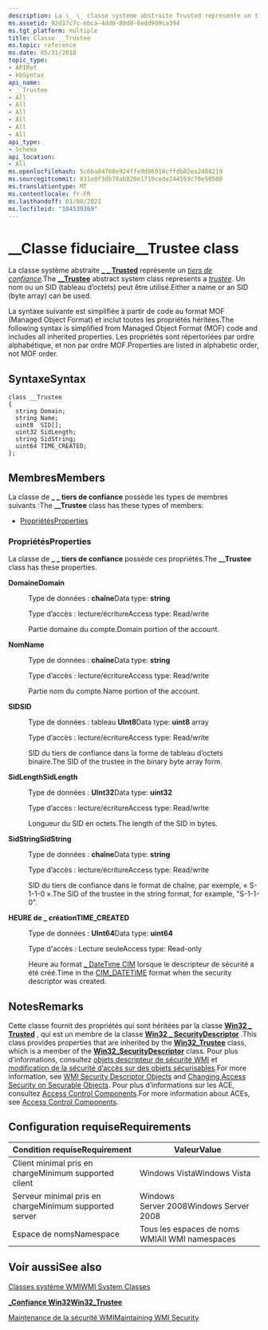 ```yaml
---
description: La \_ \_ classe système abstraite Trusted représente un tiers de confiance. Un nom ou un SID (tableau d’octets) peut être utilisé.
ms.assetid: 92d17c7c-ebca-4dd0-80d8-6edd999ca394
ms.tgt_platform: multiple
title: Classe __Trustee
ms.topic: reference
ms.date: 05/31/2018
topic_type:
- APIRef
- kbSyntax
api_name:
- __Trustee
- All
- All
- All
- All
- All
- All
api_type:
- Schema
api_location:
- All
ms.openlocfilehash: 5c6ba04760e924ffe9d86916cffdb82ea2488219
ms.sourcegitcommit: 831e8f3db78ab820e1710cede244553c70e50500
ms.translationtype: MT
ms.contentlocale: fr-FR
ms.lasthandoff: 01/08/2021
ms.locfileid: "104530369"
---
```

# <a name="__trustee-class"></a><span data-ttu-id="13236-104">\_\_Classe fiduciaire</span><span class="sxs-lookup"><span data-stu-id="13236-104">\_\_Trustee class</span></span>

<span data-ttu-id="13236-105">La classe système abstraite [**\_ \_ Trusted**](--securitydescriptor.md) représente un [*tiers de confiance*](/windows/desktop/SecGloss/t-gly).</span><span class="sxs-lookup"><span data-stu-id="13236-105">The [**\_\_Trustee**](--securitydescriptor.md) abstract system class represents a [*trustee*](/windows/desktop/SecGloss/t-gly).</span></span> <span data-ttu-id="13236-106">Un nom ou un SID (tableau d’octets) peut être utilisé.</span><span class="sxs-lookup"><span data-stu-id="13236-106">Either a name or an SID (byte array) can be used.</span></span>

<span data-ttu-id="13236-107">La syntaxe suivante est simplifiée à partir de code au format MOF (Managed Object Format) et inclut toutes les propriétés héritées.</span><span class="sxs-lookup"><span data-stu-id="13236-107">The following syntax is simplified from Managed Object Format (MOF) code and includes all inherited properties.</span></span> <span data-ttu-id="13236-108">Les propriétés sont répertoriées par ordre alphabétique, et non par ordre MOF.</span><span class="sxs-lookup"><span data-stu-id="13236-108">Properties are listed in alphabetic order, not MOF order.</span></span>

## <a name="syntax"></a><span data-ttu-id="13236-109">Syntaxe</span><span class="sxs-lookup"><span data-stu-id="13236-109">Syntax</span></span>

``` syntax
class __Trustee
{
  string Domain;
  string Name;
  uint8  SID[];
  uint32 SidLength;
  string SidString;
  uint64 TIME_CREATED;
};
```

## <a name="members"></a><span data-ttu-id="13236-110">Membres</span><span class="sxs-lookup"><span data-stu-id="13236-110">Members</span></span>

<span data-ttu-id="13236-111">La classe de **\_ \_ tiers de confiance** possède les types de membres suivants :</span><span class="sxs-lookup"><span data-stu-id="13236-111">The **\_\_Trustee** class has these types of members:</span></span>

-   [<span data-ttu-id="13236-112">Propriétés</span><span class="sxs-lookup"><span data-stu-id="13236-112">Properties</span></span>](#properties)

### <a name="properties"></a><span data-ttu-id="13236-113">Propriétés</span><span class="sxs-lookup"><span data-stu-id="13236-113">Properties</span></span>

<span data-ttu-id="13236-114">La classe de **\_ \_ tiers de confiance** possède ces propriétés.</span><span class="sxs-lookup"><span data-stu-id="13236-114">The **\_\_Trustee** class has these properties.</span></span>

<dl> <dt>

<span data-ttu-id="13236-115">**Domaine**</span><span class="sxs-lookup"><span data-stu-id="13236-115">**Domain**</span></span>
</dt> <dd> <dl> <dt>

<span data-ttu-id="13236-116">Type de données : **chaîne**</span><span class="sxs-lookup"><span data-stu-id="13236-116">Data type: **string**</span></span>
</dt> <dt>

<span data-ttu-id="13236-117">Type d’accès : lecture/écriture</span><span class="sxs-lookup"><span data-stu-id="13236-117">Access type: Read/write</span></span>
</dt> </dl>

<span data-ttu-id="13236-118">Partie domaine du compte.</span><span class="sxs-lookup"><span data-stu-id="13236-118">Domain portion of the account.</span></span>

</dd> <dt>

<span data-ttu-id="13236-119">**Nom**</span><span class="sxs-lookup"><span data-stu-id="13236-119">**Name**</span></span>
</dt> <dd> <dl> <dt>

<span data-ttu-id="13236-120">Type de données : **chaîne**</span><span class="sxs-lookup"><span data-stu-id="13236-120">Data type: **string**</span></span>
</dt> <dt>

<span data-ttu-id="13236-121">Type d’accès : lecture/écriture</span><span class="sxs-lookup"><span data-stu-id="13236-121">Access type: Read/write</span></span>
</dt> </dl>

<span data-ttu-id="13236-122">Partie nom du compte.</span><span class="sxs-lookup"><span data-stu-id="13236-122">Name portion of the account.</span></span>

</dd> <dt>

<span data-ttu-id="13236-123">**SID**</span><span class="sxs-lookup"><span data-stu-id="13236-123">**SID**</span></span>
</dt> <dd> <dl> <dt>

<span data-ttu-id="13236-124">Type de données : tableau **UInt8**</span><span class="sxs-lookup"><span data-stu-id="13236-124">Data type: **uint8** array</span></span>
</dt> <dt>

<span data-ttu-id="13236-125">Type d’accès : lecture/écriture</span><span class="sxs-lookup"><span data-stu-id="13236-125">Access type: Read/write</span></span>
</dt> </dl>

<span data-ttu-id="13236-126">SID du tiers de confiance dans la forme de tableau d’octets binaire.</span><span class="sxs-lookup"><span data-stu-id="13236-126">The SID of the trustee in the binary byte array form.</span></span>

</dd> <dt>

<span data-ttu-id="13236-127">**SidLength**</span><span class="sxs-lookup"><span data-stu-id="13236-127">**SidLength**</span></span>
</dt> <dd> <dl> <dt>

<span data-ttu-id="13236-128">Type de données : **UInt32**</span><span class="sxs-lookup"><span data-stu-id="13236-128">Data type: **uint32**</span></span>
</dt> <dt>

<span data-ttu-id="13236-129">Type d’accès : lecture/écriture</span><span class="sxs-lookup"><span data-stu-id="13236-129">Access type: Read/write</span></span>
</dt> </dl>

<span data-ttu-id="13236-130">Longueur du SID en octets.</span><span class="sxs-lookup"><span data-stu-id="13236-130">The length of the SID in bytes.</span></span>

</dd> <dt>

<span data-ttu-id="13236-131">**SidString**</span><span class="sxs-lookup"><span data-stu-id="13236-131">**SidString**</span></span>
</dt> <dd> <dl> <dt>

<span data-ttu-id="13236-132">Type de données : **chaîne**</span><span class="sxs-lookup"><span data-stu-id="13236-132">Data type: **string**</span></span>
</dt> <dt>

<span data-ttu-id="13236-133">Type d’accès : lecture/écriture</span><span class="sxs-lookup"><span data-stu-id="13236-133">Access type: Read/write</span></span>
</dt> </dl>

<span data-ttu-id="13236-134">SID du tiers de confiance dans le format de chaîne, par exemple, « S-1-1-0 ».</span><span class="sxs-lookup"><span data-stu-id="13236-134">The SID of the trustee in the string format, for example, "S-1-1-0".</span></span>

</dd> <dt>

<span data-ttu-id="13236-135">**HEURE de \_ création**</span><span class="sxs-lookup"><span data-stu-id="13236-135">**TIME\_CREATED**</span></span>
</dt> <dd> <dl> <dt>

<span data-ttu-id="13236-136">Type de données : **UInt64**</span><span class="sxs-lookup"><span data-stu-id="13236-136">Data type: **uint64**</span></span>
</dt> <dt>

<span data-ttu-id="13236-137">Type d'accès : Lecture seule</span><span class="sxs-lookup"><span data-stu-id="13236-137">Access type: Read-only</span></span>
</dt> </dl>

<span data-ttu-id="13236-138">Heure au format [ \_ DateTime CIM](cim-datetime.md) lorsque le descripteur de sécurité a été créé.</span><span class="sxs-lookup"><span data-stu-id="13236-138">Time in the [CIM\_DATETIME](cim-datetime.md) format when the security descriptor was created.</span></span>

</dd> </dl>

## <a name="remarks"></a><span data-ttu-id="13236-139">Notes</span><span class="sxs-lookup"><span data-stu-id="13236-139">Remarks</span></span>

<span data-ttu-id="13236-140">Cette classe fournit des propriétés qui sont héritées par la classe [**Win32 \_ Trusted**](/previous-versions/windows/desktop/secrcw32prov/win32-trustee) , qui est un membre de la classe [**Win32 \_ SecurityDescriptor**](/previous-versions/windows/desktop/secrcw32prov/win32-securitydescriptor) .</span><span class="sxs-lookup"><span data-stu-id="13236-140">This class provides properties that are inherited by the [**Win32\_Trustee**](/previous-versions/windows/desktop/secrcw32prov/win32-trustee) class, which is a member of the [**Win32\_SecurityDescriptor**](/previous-versions/windows/desktop/secrcw32prov/win32-securitydescriptor) class.</span></span> <span data-ttu-id="13236-141">Pour plus d’informations, consultez [objets descripteur de sécurité WMI](wmi-security-descriptor-objects.md) et [modification de la sécurité d’accès sur des objets sécurisables](changing-access-security-on-securable-objects.md).</span><span class="sxs-lookup"><span data-stu-id="13236-141">For more information, see [WMI Security Descriptor Objects](wmi-security-descriptor-objects.md) and [Changing Access Security on Securable Objects](changing-access-security-on-securable-objects.md).</span></span> <span data-ttu-id="13236-142">Pour plus d’informations sur les ACE, consultez [Access Control Components](/windows/desktop/SecAuthZ/access-control-components).</span><span class="sxs-lookup"><span data-stu-id="13236-142">For more information about ACEs, see [Access Control Components](/windows/desktop/SecAuthZ/access-control-components).</span></span>

## <a name="requirements"></a><span data-ttu-id="13236-143">Configuration requise</span><span class="sxs-lookup"><span data-stu-id="13236-143">Requirements</span></span>



| <span data-ttu-id="13236-144">Condition requise</span><span class="sxs-lookup"><span data-stu-id="13236-144">Requirement</span></span> | <span data-ttu-id="13236-145">Valeur</span><span class="sxs-lookup"><span data-stu-id="13236-145">Value</span></span> |
|-------------------------------------|--------------------------------|
| <span data-ttu-id="13236-146">Client minimal pris en charge</span><span class="sxs-lookup"><span data-stu-id="13236-146">Minimum supported client</span></span><br/> | <span data-ttu-id="13236-147">Windows Vista</span><span class="sxs-lookup"><span data-stu-id="13236-147">Windows Vista</span></span><br/>       |
| <span data-ttu-id="13236-148">Serveur minimal pris en charge</span><span class="sxs-lookup"><span data-stu-id="13236-148">Minimum supported server</span></span><br/> | <span data-ttu-id="13236-149">Windows Server 2008</span><span class="sxs-lookup"><span data-stu-id="13236-149">Windows Server 2008</span></span><br/> |
| <span data-ttu-id="13236-150">Espace de noms</span><span class="sxs-lookup"><span data-stu-id="13236-150">Namespace</span></span><br/>                | <span data-ttu-id="13236-151">Tous les espaces de noms WMI</span><span class="sxs-lookup"><span data-stu-id="13236-151">All WMI namespaces</span></span><br/>  |



## <a name="see-also"></a><span data-ttu-id="13236-152">Voir aussi</span><span class="sxs-lookup"><span data-stu-id="13236-152">See also</span></span>

<dl> <dt>

[<span data-ttu-id="13236-153">Classes système WMI</span><span class="sxs-lookup"><span data-stu-id="13236-153">WMI System Classes</span></span>](wmi-system-classes.md)
</dt> <dt>

[<span data-ttu-id="13236-154">**\_Confiance Win32**</span><span class="sxs-lookup"><span data-stu-id="13236-154">**Win32\_Trustee**</span></span>](/previous-versions/windows/desktop/secrcw32prov/win32-trustee)
</dt> <dt>

[<span data-ttu-id="13236-155">Maintenance de la sécurité WMI</span><span class="sxs-lookup"><span data-stu-id="13236-155">Maintaining WMI Security</span></span>](maintaining-wmi-security.md)
</dt> </dl>

 

